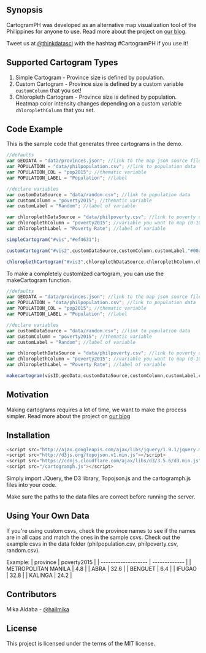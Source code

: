 ## Synopsis

CartogramPH was developed as an alternative map visualization tool of the Philippines for anyone to use.
Read more about the project on [our blog](http://stories.thinkingmachin.es/cartogram).

Tweet us at [@thinkdatasci](http://twitter.com/thinkdatasci) with the hashtag #CartogramPH if you use it!

## Supported Cartogram Types


1. Simple Cartogram - Province size is defined by population. 
2. Custom Cartogram - Province size is defined by a custom variable `customColumn` that you set!
3. Chloropleth Cartogram - Province size is defined by population. Heatmap color intensity changes depending on a custom variable `chloroplethColumn` that you set. 


## Code Example

This is the sample code that generates three cartograms in the demo.
```javascript
//defaults
var GEODATA = "data/provinces.json"; //link to the map json source file
var POPULATION = "data/philpopulation.csv"; //link to population data
var POPULATION_COL = "pop2015"; //thematic variable
var POPULATION_LABEL = "Population"; //label

//declare variables
var customDataSource = "data/random.csv"; //link to population data
var customColumn = "poverty2015"; //thematic variable
var customLabel = "Random"; //label of variable

var chloroplethDataSource = "data/philpoverty.csv"; //link to poverty data
var chloroplethColumn = "poverty2015"; //variable you want to map (0-100%)
var chloroplethLabel = "Poverty Rate"; //label of variable

simpleCartogram("#vis","#ef4631");

customCartogram("#vis2",customDataSource,customColumn,customLabel,"#00aac5");

chloroplethCartogram("#vis3",chloroplethDataSource,chloroplethColumn,chloroplethLabel,"#c30202");
```

To make a completely customized cartogram, you can use the makeCartogram function.
```javascript
//defaults
var GEODATA = "data/provinces.json"; //link to the map json source file
var POPULATION = "data/philpopulation.csv"; //link to population data
var POPULATION_COL = "pop2015"; //thematic variable
var POPULATION_LABEL = "Population"; //label

//declare variables
var customDataSource = "data/random.csv"; //link to population data
var customColumn = "poverty2015"; //thematic variable
var customLabel = "Random"; //label of variable

var chloroplethDataSource = "data/philpoverty.csv"; //link to poverty data
var chloroplethColumn = "poverty2015"; //variable you want to map (0-100%)
var chloroplethLabel = "Poverty Rate"; //label of variable

makecartogram(visID,geoData,customDataSource,customColumn,customLabel,chloroplethDataSource,chloroplethColumn,chloroplethLabel,'#ef4631');
```

## Motivation

Making cartograms requires a lot of time, we want to make the process simpler.
Read more about the project on [our blog](http://stories.thinkingmachin.es/cartogram)

## Installation

```javascript
<script src="http://ajax.googleapis.com/ajax/libs/jquery/1.9.1/jquery.min.js"></script>
<script src="http://d3js.org/topojson.v1.min.js"></script>
<script src="https://cdnjs.cloudflare.com/ajax/libs/d3/3.5.6/d3.min.js" charset="utf-8"></script>
<script src="/cartogramph.js"></script>
```

Simply import JQuery, the D3 library, Topojson.js and the cartogramph.js files into your code.

Make sure the paths to the data files are correct before running the server.

## Using Your Own Data

If you're using custom csvs, check the province names to see if the names are in all caps and match the ones in the sample csvs. Check out the example csvs in the data folder (philpopulation.csv, philpoverty.csv, random.csv).

Example:
| province            | poverty2015   |
| ------------------- | ------------- |
| METROPOLITAN MANILA | 4.8           |
| ABRA                | 32.6          |
| BENGUET             | 6.4           |
| IFUGAO              | 32.8          |
| KALINGA             | 24.2          |

## Contributors

Mika Aldaba - [@hailmika](http://twitter.com/thinkdatasci)

## License

This project is licensed under the terms of the MIT license.